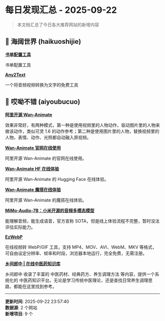 # 每日发现汇总 - 2025-09-22

> 本文档汇总了今日各大推荐网站的新增内容

## 📱 海阔世界 (haikuoshijie)

**[书单配置工具](https://list.honwhy.wang/)**
  
书单配置工具

**[Any2Text](https://www.any2text.online/zh)**
  
一个将音频视频转换为文字的免费工具


## 🔧 哎呦不错 (aiyoubucuo)

**[阿里开源 Wan-Animate](https://humanaigc.github.io/wan-animate/)**
  
效果非常好，有两种模式，第一种是使用视频里的人物动作，驱动图片里的人物来做该动作，类似可灵 1.6 的动作参考；第二种是使用图片里的人物，替换视频里的人物，表情、动作、光照都自动融入原视频。

**[Wan-Animate 官网在线使用](https://wan.video/)**
  
阿里开源 Wan-Animate 的官网在线使用。

**[Wan-Animate HF 在线体验](https://huggingface.co/spaces/Wan-AI/Wan2.2-Animate)**
  
阿里开源 Wan-Animate 的 Hugging Face 在线体验。

**[Wan-Animate 魔搭在线体验](https://modelscope.cn/studios/Wan-AI/Wan2.2-Animate)**
  
阿里开源 Wan-Animate 的魔搭在线体验。

**[MiMo-Audio-7B：小米开源的音频多模态模型](https://huggingface.co/collections/XiaomiMiMo/mimo-audio-68cc7202692c27dae881cce0)**
  
能理解音频，能生成语音，官方宣称 SOTA，但是线上体验流程不完整，暂时没法评估实际能力。

**[EzWebP](https://www.ezwebp.com/zh)**
  
在线视频转 WebP/GIF 工具，支持 MP4、MOV、AVI、WebM、MKV 等格式，可自由设定分辨率、帧率和时段，浏览器本地运行，完全免费，无需注册。

**[乡间郎中 | 在线中医药知识库](https://www.xjlz365.com/)**
  
乡间郎中 收录了丰富的 中医药材、经典药方、养生调理方法 等内容，提供一个系统化的 中医药知识平台。无论是学习传统中医理论，还是查找日常养生调理思路，都能在这里找到参考。


---

**更新时间**: 2025-09-22 23:57:40  
**数据源**: 2 个网站  
**新增项目**: 9 个  

<!-- Generated by Daily News Aggregator -->